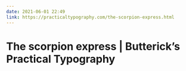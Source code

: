 ```yaml
---
date: 2021-06-01 22:49
link: https://practicaltypography.com/the-scorpion-express.html
---
```


# The scorpion express |  Butterick’s Practical Typography
